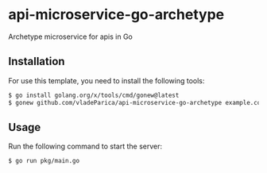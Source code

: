 # api-microservice-go-archetype

Archetype microservice for apis in Go

## Installation

For use this template, you need to install the following tools:

```bash
$ go install golang.org/x/tools/cmd/gonew@latest
$ gonew github.com/vladeParica/api-microservice-go-archetype example.com/foo
```

## Usage

Run the following command to start the server:

```bash
$ go run pkg/main.go
```
